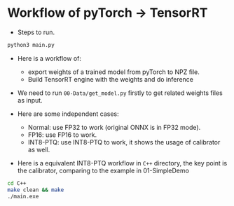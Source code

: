 # Workflow of pyTorch -> TensorRT

+ Steps to run.

```bash
python3 main.py
```

+ Here is a workflow of:
  + export weights of a trained model from pyTorch to NPZ file.
  + Build TensorRT engine with the weights and do inference

+ We need to run `00-Data/get_model.py` firstly to get related weights files as input.

+ Here are some independent cases:
  + Normal: use FP32 to work (original ONNX is in FP32 mode).
  + FP16: use FP16 to work.
  + INT8-PTQ: use INT8-PTQ to work, it shows the usage of calibrator as well.

+ Here is a equivalent INT8-PTQ workflow in `C++` directory, the key point is the calibrator, comparing to the example in 01-SimpleDemo

```bash
cd C++
make clean && make
./main.exe
```

